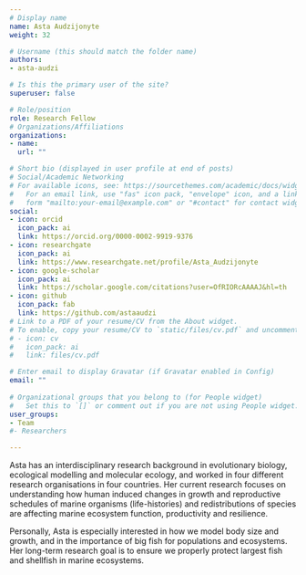 ```yaml
---
# Display name
name: Asta Audzijonyte
weight: 32

# Username (this should match the folder name)
authors:
- asta-audzi

# Is this the primary user of the site?
superuser: false

# Role/position
role: Research Fellow
# Organizations/Affiliations
organizations:
- name: 
  url: ""

# Short bio (displayed in user profile at end of posts)
# Social/Academic Networking
# For available icons, see: https://sourcethemes.com/academic/docs/widgets/#icons
#   For an email link, use "fas" icon pack, "envelope" icon, and a link in the
#   form "mailto:your-email@example.com" or "#contact" for contact widget.
social:
- icon: orcid
  icon_pack: ai
  link: https://orcid.org/0000-0002-9919-9376
- icon: researchgate
  icon_pack: ai
  link: https://www.researchgate.net/profile/Asta_Audzijonyte
- icon: google-scholar
  icon_pack: ai
  link: https://scholar.google.com/citations?user=OfRIORcAAAAJ&hl=th
- icon: github
  icon_pack: fab
  link: https://github.com/astaaudzi
# Link to a PDF of your resume/CV from the About widget.
# To enable, copy your resume/CV to `static/files/cv.pdf` and uncomment the lines below.  
# - icon: cv
#   icon_pack: ai
#   link: files/cv.pdf

# Enter email to display Gravatar (if Gravatar enabled in Config)
email: ""
  
# Organizational groups that you belong to (for People widget)
#   Set this to `[]` or comment out if you are not using People widget.  
user_groups:
- Team
#- Researchers

---
```


Asta has an interdisciplinary research background in evolutionary biology, ecological modelling and molecular ecology, and worked in four different research organisations in four countries. Her current research focuses on understanding how human induced changes in growth and reproductive schedules of marine organisms (life-histories) and redistributions of species are affecting marine ecosystem function, productivity and resilience.

Personally, Asta is especially interested in how we model body size and growth, and in the importance of big fish for populations and ecosystems. Her long-term research goal is to ensure we properly protect largest fish and shellfish in marine ecosystems. 
